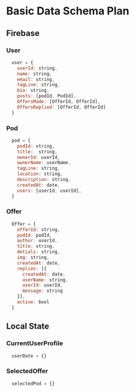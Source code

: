 # Basic Data Schema Plan

## Firebase 

### User 
```javascript 
  user = {
    userId: string,
    name: string,
    email: string,
    tagLine: string,
    bio: string,
    posts: [podId, PodId],
    OffersMade: [OfferId, OfferId],
    OffersReplied: [OfferId, OfferId]
  }

```

### Pod

```javascript
  pod = {
    podId: string,
    title:  string,
    ownerId: userId,
    ownerName: userName,
    tagLine: string,
    location: string,
    description: string,
    createdAt: date,
    users: [userId, userId],
  }

```

### Offer
```javascript
  Offer = {
    offerId: string,
    podId: podId,
    author: userId,
    title: string,
    detials: string,
    img: string,
    createdAt: date,
    replies: [{
      createdAt: date,
      userName: string,
      userId: userId,
      message: string
    }],
    active: bool
  }
```

## Local State
### CurrentUserProfile
```javascript
  userDate = {}
```

### SelectedOffer
```javascript
  selectedPod = {}
```